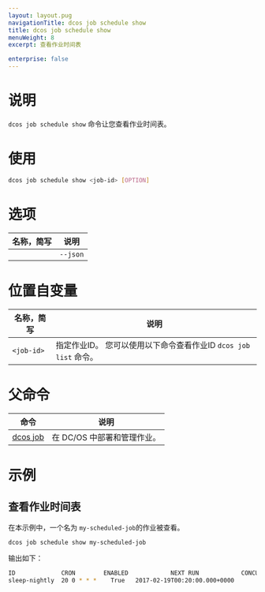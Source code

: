 ```yaml
---
layout: layout.pug
navigationTitle: dcos job schedule show
title: dcos job schedule show
menuWeight: 8
excerpt: 查看作业时间表

enterprise: false
---
```



# 说明
`dcos job schedule show` 命令让您查看作业时间表。

# 使用

```bash
dcos job schedule show <job-id> [OPTION]
```

# 选项

| 名称，简写 | 说明 |
|---------|-------------|
| | `--json` | 打印以 JSON 为格式的列表。|

# 位置自变量

| 名称，简写 | 说明 |
|---------|-------------|
| `<job-id>`   |  指定作业ID。 您可以使用以下命令查看作业ID `dcos job list` 命令。|

# 父命令

| 命令 | 说明 |
|---------|-------------|
|  [dcos job](/dcos/cn/1.11/cli/command-reference/dcos-job/)  | 在 DC/OS 中部署和管理作业。|

# 示例

## 查看作业时间表

在本示例中，一个名为 `my-scheduled-job`的作业被查看。

```bash
dcos job schedule show my-scheduled-job
```

输出如下：

```bash
ID             CRON        ENABLED            NEXT RUN            CONCURRENCY POLICY  
sleep-nightly  20 0 * * *    True   2017-02-19T00:20:00.000+0000        ALLOW
```
